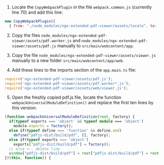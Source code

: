 1. Locate the `CopyWebpackPlugin` in the file `webpack.common.js` (currently line 70) and add this line:

```javascript
new CopyWebpackPlugin([
  { from: "./node_modules/ngx-extended-pdf-viewer/assets/locale", to: 'content/assets/locale' },
```

2. Copy the files `node_modules/ngx-extended-pdf-viewer/assets/pdf.worker.js` and `node_modules/ngx-extended-pdf-viewer/assets/pdf.js` manually to `src/main/webcontent/app`.

3. Copy the file `node_modules/ngx-extended-pdf-viewer/assets/viewer.js` manually to a new folder `src/main/webcontent/app/web`.

4. Add these lines to the imports section of the `app.main.ts` file:

```typescript
require('ngx-extended-pdf-viewer/assets/pdf.js');
require('ngx-extended-pdf-viewer/assets/pdf.worker*.js');
require('ngx-extended-pdf-viewer/assets/web/viewer.js');
```

5. Open the freshly copied pdf.js file, locate the function `webpackUniversalModuleDefinition()` and replace the first ten lines by this version:

```typescript
(function webpackUniversalModuleDefinition(root, factory) {
  if(typeof exports === 'object' && typeof module === 'object')
    module.exports = factory();
  else if(typeof define === 'function' && define.amd)
    define("pdfjs-dist/build/pdf", [], factory);
  else if(typeof exports === 'object')
    exports["pdfjs-dist/build/pdf"] = factory();
  // else <-- delete line
  window["pdfjs-dist/build/pdf"] = root["pdfjs-dist/build/pdf"] = root.pdfjsLib = factory(); // <-- modified line
})(this, function() {
```
